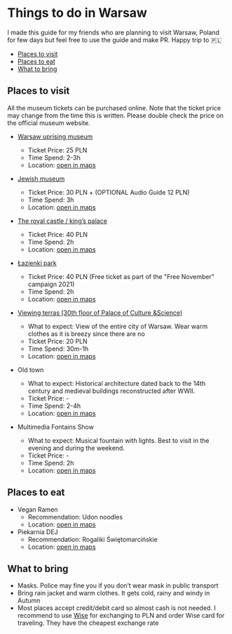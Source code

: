 # Things to do in Warsaw

I made this guide for my friends who are planning to visit Warsaw, Poland for few days but feel free to use the guide and make PR. Happy trip to 🇵🇱

<!-- toc -->

- [Places to visit](#places-to-visit)
- [Places to eat](#places-to-eat)
- [What to bring](#what-to-bring)

<!-- tocstop -->

## Places to visit

All the museum tickets can be purchased online. Note that the ticket price may change from the time this is written. Please double check the price on the official museum website.

- [Warsaw uprising museum](https://www.1944.pl/en)
  - Ticket Price: 25 PLN
  - Time Spend: 2-3h
  - Location: [open in maps](https://goo.gl/maps/jFYBL2TpXragLdsv8)

- [Jewish museum](https://polin.pl/en/about-museum)
  - Ticket Price: 30 PLN + (OPTIONAL Audio Guide 12 PLN)
  - Time Spend: 3h
  - Location: [open in maps](https://g.page/polinmuseum?share)

- [The royal castle / king’s palace](https://www.zamek-krolewski.pl/en)
  - Ticket Price: 40 PLN
  - Time Spend: 2h
  - Location: [open in maps](https://goo.gl/maps/Mnhn32Wba51stz8d8)

- [Łazienki park](https://www.lazienki-krolewskie.pl/en/poznaj-lazienki)
  - Ticket Price: 40 PLN (Free ticket as part of the "Free November" campaign 2021)
  - Time Spend: 2h
  - Location: [open in maps](https://goo.gl/maps/JhGm24NFC2NpVo2z9)

- [Viewing terras (30th floor of Palace of Culture &Science)](https://pkin.pl/en/home/)
  - What to expect: View of the entire city of Warsaw. Wear warm clothes as it is breezy since there are no
  - Ticket Price: 20 PLN
  - Time Spend: 30m-1h
  - Location: [open in maps](https://g.page/taras-widokowy-warszawa?share)

- Old town
  - What to expect: Historical architecture dated back to the 14th century and medieval buildings reconstructed after WWII.
  - Ticket Price: -
  - Time Spend: 2-4h
  - Location: [open in maps](https://goo.gl/maps/ERZiw52kjVYzzau56)

- Multimedia Fontains Show
  - What to expect: Musical fountain with lights. Best to visit in the evening and during the weekend.
  - Ticket Price: -
  - Time Spend: 2h
  - Location: [open in maps](https://goo.gl/maps/wJeSSaC8AW9747A66)

## Places to eat

- Vegan Ramen
  - Recommendation: Udon noodles
  - Location: [open in maps](https://maps.app.goo.gl/c7P8HPU4ZiyNHAbc6)
- Piekarnia DEJ
  - Recommendation: Rogaliki Świętomarcińskie
  - Location: [open in maps](https://maps.app.goo.gl/zSDob6VzYY6FLE8a7)

## What to bring

- Masks. Police may fine you if you don’t wear mask in public transport
- Bring rain jacket and warm clothes. It gets cold, rainy and windy in Autumn
- Most places accept credit/debit card so almost cash is not needed. I recommend to use [Wise](https://wise.com/?clickref=1011lixId9A4&partnerID=1100l232059&utm_medium=affiliate&utm_campaign=1101l60648&adref=&utm_source=amnpoosri&partnerizecampaignID=1011l727) for exchanging to PLN and order Wise card for traveling. They have the cheapest exchange rate
